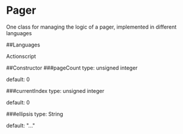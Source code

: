 Pager
=====

One class for managing the logic of a pager, implemented in different languages

##Languages

Actionscript

##Constructor
###pageCount
type: unsigned integer

default: 0

###currentIndex
type: unsigned integer

default: 0

###ellipsis
type: String

default: "..."
